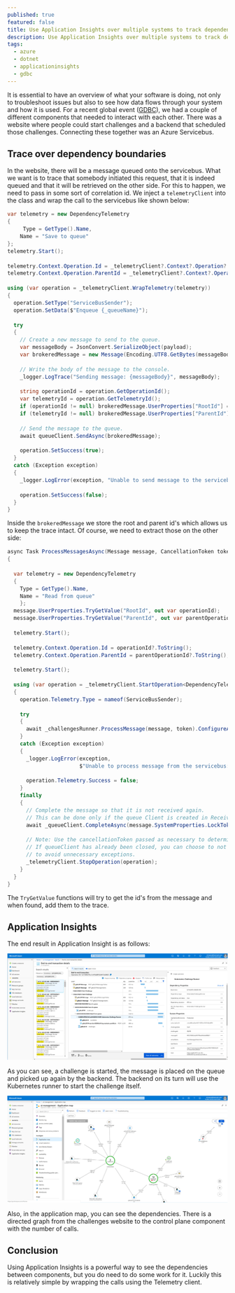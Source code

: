 ```yaml
---
published: true
featured: false
title: Use Application Insights over multiple systems to track dependencies
description: Use Application Insights over multiple systems to track dependencies
tags:
  - azure
  - dotnet
  - applicationinsights
  - gdbc
---
```

It is essential to have an overview of what your software is doing, not only to troubleshoot issues but also to see how data flows through your system and how it is used. 
For a recent global event ([GDBC](https://globaldevopsbootcamp.com/)), we had a couple of different components that needed to interact with each other. There was a website where people could start challenges and a backend that scheduled those challenges. Connecting these together was an Azure Servicebus.

## Trace over dependency boundaries

In the website, there will be a message queued onto the servicebus. What we want is to trace that somebody initiated this request, that it is indeed queued and that it will be retrieved on the other side. For this to happen, we need to pass in some sort of correlation id. We inject a `telemetryClient` into the class and wrap the call to the servicebus like shown below:

```csharp
var telemetry = new DependencyTelemetry
{
     Type = GetType().Name,
    Name = "Save to queue"
};
telemetry.Start();

telemetry.Context.Operation.Id = _telemetryClient?.Context?.Operation?.Id;
telemetry.Context.Operation.ParentId = _telemetryClient?.Context?.Operation?.ParentId;

using (var operation = _telemetryClient.WrapTelemetry(telemetry))
{
  operation.SetType("ServiceBusSender");
  operation.SetData($"Enqueue {_queueName}");

  try
  {
    // Create a new message to send to the queue.
    var messageBody = JsonConvert.SerializeObject(payload);
    var brokeredMessage = new Message(Encoding.UTF8.GetBytes(messageBody));

    // Write the body of the message to the console.
    _logger.LogTrace("Sending message: {messageBody}", messageBody);

    string operationId = operation.GetOperationId();
    var telemetryId = operation.GetTelemetryId();
    if (operationId != null) brokeredMessage.UserProperties["RootId"] = operationId;
    if (telemetryId != null) brokeredMessage.UserProperties["ParentId"] = telemetryId;

    // Send the message to the queue.
    await queueClient.SendAsync(brokeredMessage);

    operation.SetSuccess(true);
  }
  catch (Exception exception)
  {
    _logger.LogError(exception, "Unable to send message to the servicebus. Trying to start {ContainerName}: {ExceptionMessage}", payload.Containers.Select(a => a.Name), exception.Message);

    operation.SetSuccess(false);
  }
}
```

Inside the `brokeredMessage` we store the root and parent id's which allows us to keep the trace intact. Of course, we need to extract those on the other side:

```csharp
async Task ProcessMessagesAsync(Message message, CancellationToken token)
{

  var telemetry = new DependencyTelemetry
  {
    Type = GetType().Name,
    Name = "Read from queue"
    };
  message.UserProperties.TryGetValue("RootId", out var operationId);
  message.UserProperties.TryGetValue("ParentId", out var parentOperationId);

  telemetry.Start();

  telemetry.Context.Operation.Id = operationId?.ToString();
  telemetry.Context.Operation.ParentId = parentOperationId?.ToString();

  telemetry.Start();

  using (var operation = _telemetryClient.StartOperation<DependencyTelemetry>(telemetry))
  {
    operation.Telemetry.Type = nameof(ServiceBusSender);

    try
    {
      await _challengesRunner.ProcessMessage(message, token).ConfigureAwait(false);
    }
    catch (Exception exception)
    {
      _logger.LogError(exception,
                       $"Unable to process message from the servicebus: {exception.Message}");

      operation.Telemetry.Success = false;
    }
    finally
    {
      // Complete the message so that it is not received again.
      // This can be done only if the queue Client is created in ReceiveMode.PeekLock mode (which is the default).
      await _queueClient.CompleteAsync(message.SystemProperties.LockToken);

      // Note: Use the cancellationToken passed as necessary to determine if the queueClient has already been closed.
      // If queueClient has already been closed, you can choose to not call CompleteAsync() or AbandonAsync() etc.
      // to avoid unnecessary exceptions.
      _telemetryClient.StopOperation(operation);
    }
  }
}
```

The `TryGetValue` functions will try to get the id's from the message and when found, add them to the trace.

## Application Insights

The end result in Application Insight is as follows:

![screen7.png](/images/screen7.png)

As you can see, a challenge is started, the message is placed on the queue and picked up again by the backend. The backend on its turn will use the Kubernetes runner to start the challenge itself.

![screen1.png](/images/screen1.png)

Also, in the application map, you can see the dependencies. There is a directed graph from the challenges website to the control plane component with the number of calls.

## Conclusion
Using Application Insights is a powerful way to see the dependencies between components, but you do need to do some work for it. Luckily this is relatively simple by wrapping the calls using the Telemetry client.
